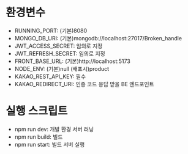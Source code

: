 # 환경변수

- RUNNING_PORT: (기본)8080
- MONGO_DB_URI: (기본)mongodb://localhost:27017/Broken_handle
- JWT_ACCESS_SECRET: 임의로 지정
- JWT_REFRESH_SECRET: 임의로 지정
- FRONT_BASE_URL: (기본)http://localhost:5173
- NODE_ENV: (기본)null (배포시)product
- KAKAO_REST_API_KEY: 필수
- KAKAO_REDIRECT_URI: 인증 코드 응답 받을 BE 엔드포인트

# 실행 스크립트

- npm run dev: 개발 환경 서버 러닝
- npm run build: 빌드
- npm run start: 빌드 서버 실행
